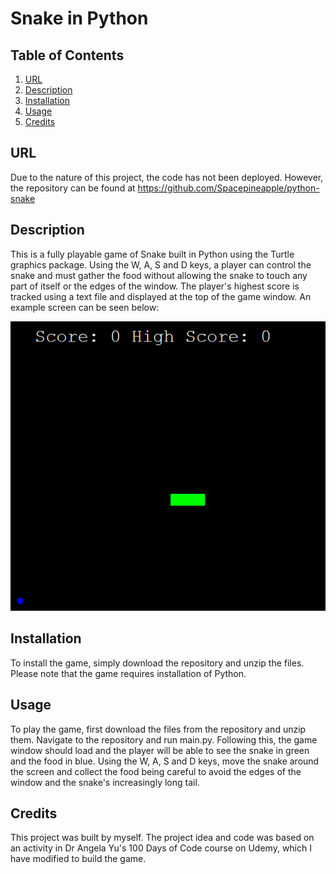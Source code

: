 # Snake in Python

## Table of Contents
1. [URL](#url)
2. [Description](#description)
3. [Installation](#installation)
4. [Usage](#usage)
5. [Credits](#credits)

## URL <a id="url"></a>

Due to the nature of this project, the code has not been deployed. However, the repository can be found at https://github.com/Spacepineapple/python-snake

## Description <a id="description"></a>

This is a fully playable game of Snake built in Python using the Turtle graphics package. Using the W, A, S and D keys, a player can control the snake and must gather the food without allowing the snake to touch any part of itself or the edges of the window. The player's highest score is tracked using a text file and displayed at the top of the game window. An example screen can be seen below:

![Screenshot of game window](./images/game-screenshot.png)

## Installation <a id="installation"></a>

To install the game, simply download the repository and unzip the files. Please note that the game requires installation of Python.

## Usage <a id="usage"></a>

To play the game, first download the files from the repository and unzip them. Navigate to the repository and run main.py. Following this, the game window should load and the player will be able to see the snake in green and the food in blue. Using the W, A, S and D keys, move the snake around the screen and collect the food being careful to avoid the edges of the window and the snake's increasingly long tail.

## Credits <a id="credits"></a>

This project was built by myself. The project idea and code was based on an activity in Dr Angela Yu's 100 Days of Code course on Udemy, which I have modified to build the game.